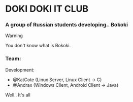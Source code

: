 # **DOKI DOKI IT CLUB**
### A group of Russian students developing.. Bokoki

> [!WARNING]
> You don't know what is Bokoki.

### Team:

Development:
- @KatCote (Linux Server, Linux Client -> C)
- @Andrax (Windows Client, Android Client -> Java)

Well.. It's all

<!--

**Here are some ideas to get you started:**

🙋‍♀️ A short introduction - what is your organization all about?
🌈 Contribution guidelines - how can the community get involved?
👩‍💻 Useful resources - where can the community find your docs? Is there anything else the community should know?
🍿 Fun facts - what does your team eat for breakfast?
🧙 Remember, you can do mighty things with the power of [Markdown](https://docs.github.com/github/writing-on-github/getting-started-with-writing-and-formatting-on-github/basic-writing-and-formatting-syntax)
-->

